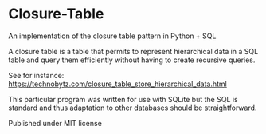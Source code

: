 # Closure-Table
An implementation of the closure table pattern in Python + SQL

A closure table is a table that permits to represent hierarchical data in a SQL table and query them efficiently without having to create recursive queries.

See for instance: https://technobytz.com/closure_table_store_hierarchical_data.html

This particular program was written for use with SQLite but the SQL is standard and thus adaptation to other databases should be straightforward.

Published under MIT license
